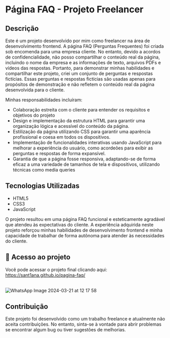 # Página FAQ - Projeto Freelancer

## Descrição
Este é um projeto desenvolvido por mim como freelancer na área de desenvolvimento frontend. A página FAQ (Perguntas Frequentes) foi criada sob encomenda para uma empresa cliente. No entanto, devido a acordos de confidencialidade, não posso compartilhar o conteúdo real da página, incluindo o nome da empresa e as informações de texto, arquivos PDFs e vídeos das respostas. Portanto, para demonstrar minhas habilidades e compartilhar este projeto, criei um conjunto de perguntas e respostas fictícias. Essas perguntas e respostas fictícias são usadas apenas para propósitos de demonstração e não refletem o conteúdo real da página desenvolvida para o cliente.

Minhas responsabilidades incluíram:

- Colaboração estreita com o cliente para entender os requisitos e objetivos do projeto
- Design e implementação da estrutura HTML para garantir uma organização lógica e acessível do conteúdo da página.
- Estilização da página utilizando CSS para garantir uma aparência profissional e coesa em todos os dispositivos.
- Implementação de funcionalidades interativas usando JavaScript para melhorar a experiência do usuário, como acordeões para exibir as perguntas e respostas de forma expansível.
- Garantia de que a página fosse responsiva, adaptando-se de forma eficaz a uma variedade de tamanhos de tela e dispositivos, utilizando técnicas como media queries

## Tecnologias Utilizadas
- HTML5
- CSS3
- JavaScript

O projeto resultou em uma página FAQ funcional e esteticamente agradável que atendeu às expectativas do cliente. A experiência adquirida neste projeto reforçou minhas habilidades de desenvolvimento frontend e minha capacidade de trabalhar de forma autônoma para atender às necessidades do cliente.


## :link: Acesso ao projeto

Você pode acessar o projeto final clicando aqui:  https://sant1ana.github.io/pagina-faq/
<br><br>


![WhatsApp Image 2024-03-21 at 12 17 58](https://github.com/sant1ana/pagina-faq/assets/93404790/56623580-c028-4626-aded-8ad7cbbb4944)
<br>

## Contribuição
Este projeto foi desenvolvido como um trabalho freelance e atualmente não aceita contribuições. No entanto, sinta-se à vontade para abrir problemas se encontrar algum bug ou tiver sugestões de melhorias. <br> 

